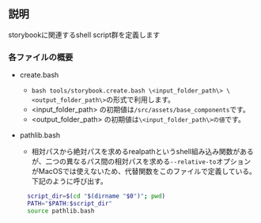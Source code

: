 ## 説明

storybookに関連するshell script群を定義します

### 各ファイルの概要

- create.bash

  - `bash tools/storybook.create.bash \<input_folder_path\> \<output_folder_path\>`の形式で利用します。
  - \<input_folder_path\> の初期値は`/src/assets/base_components`です。
  - \<output_folder_path\> の初期値は`\<input_folder_path\>の値`です。

- pathlib.bash

  - 相対パスから絶対パスを求めるrealpathというshell組み込み関数があるが、二つの異なるパス間の相対パスを求める`--relative-to`オプションがMacOSでは使えないため、代替関数をこのファイルで定義している。下記のように呼び出す。

  ```bash
    script_dir=$(cd "$(dirname "$0")"; pwd)
    PATH="$PATH:$script_dir"
    source pathlib.bash
  ```
